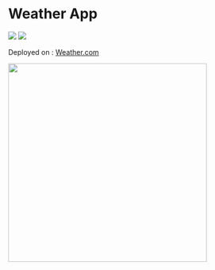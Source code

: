 # Weather App
![](	https://img.shields.io/badge/HTML-239120?style=for-the-badge&logo=html5&logoColor=white) ![](https://img.shields.io/badge/JavaScript-F7DF1E?style=for-the-badge&logo=javascript&logoColor=black)
<p>Deployed on : <a href=" https://erickuu.github.io/Weather/">Weather.com</p>
<img src="=https://i.imgur.com/5ALNFgX.png" width="400px">
